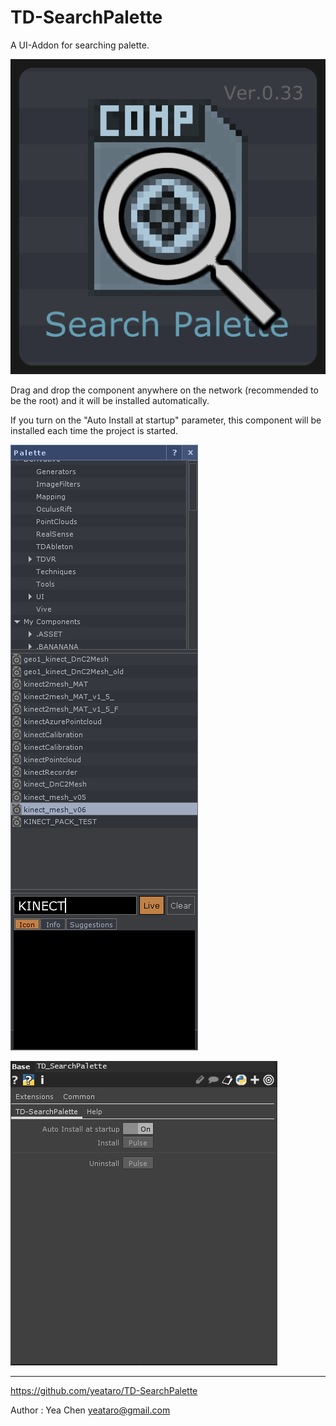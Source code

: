 # TD-SearchPalette

A UI-Addon for searching palette.

![](img/icon.png)

Drag and drop the component anywhere on the network (recommended to be the root) and it will be installed automatically.

If you turn on the "Auto Install at startup" parameter, this component will be installed each time the project is started.


![](img/pattle.png)

![](img/par.png)

---
https://github.com/yeataro/TD-SearchPalette

Author : Yea Chen <yeataro@gmail.com>

